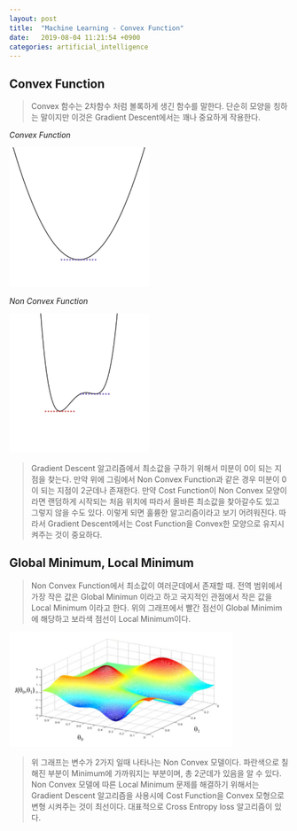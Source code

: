 ```yaml
---
layout: post
title:  "Machine Learning - Convex Function"
date:   2019-08-04 11:21:54 +0900
categories: artificial_intelligence
---
```


## Convex Function
> Convex 함수는 2차함수 처럼 볼록하게 생긴 함수를 말한다. 단순히 모양을 칭하는 말이지만 이것은 Gradient Descent에서는 꽤나 중요하게 작용한다.

_Convex Function_

<img src="/workspace/devlog/artificial_intelligence/convex_function/res/1.png" style="width:50%;"/>

_Non Convex Function_

<img src="/workspace/devlog/artificial_intelligence/convex_function/res/2.png" style="width:50%;"/>

> Gradient Descent 알고리즘에서 최소값을 구하기 위해서 미분이 0이 되는 지점을 찾는다. 만약 위에 그림에서 Non Convex Function과 같은 경우 미분이 0이 되는 지점이 2군데나 존재한다. 만약 Cost Function이 Non Convex 모양이라면 랜덤하게 시작되는 처음 위치에 따라서 올바른 최소값을 찾아갈수도 있고 그렇지 않을 수도 있다. 이렇게 되면 훌륭한 알고리즘이라고 보기 어려워진다. 따라서 Gradient Descent에서는 Cost Function을 Convex한 모양으로 유지시켜주는 것이 중요하다.

## Global Minimum, Local Minimum
> Non Convex Function에서 최소값이 여러군데에서 존재할 때. 전역 범위에서 가장 작은 값은 Global Minimun 이라고 하고 국지적인 관점에서 작은 값을 Local Minimum 이라고 한다. 위의 그래프에서 빨간 점선이 Global Minimim 에 해당하고 보라색 점선이 Local Minimum이다.

<img src="/workspace/devlog/artificial_intelligence/convex_function/res/3.jpg" style="width:80%;"/>

> 위 그래프는 변수가 2가지 일때 나타나는 Non Convex 모델이다. 파란색으로 칠해진 부분이 Minimum에 가까워지는 부분이며, 총 2군데가 있음을 알 수 있다. Non Convex 모델에 따른 Local Minimum 문제를 해결하기 위해서는 Gradient Descent 알고리즘을 사용시에 Cost Function을 Convex 모형으로 변형 시켜주는 것이 최선이다. 대표적으로 Cross Entropy loss 알고리즘이 있다.